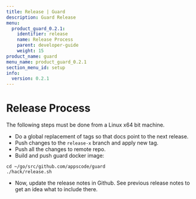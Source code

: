```yaml
---
title: Release | Guard
description: Guard Release
menu:
  product_guard_0.2.1:
    identifier: release
    name: Release Process
    parent: developer-guide
    weight: 15
product_name: guard
menu_name: product_guard_0.2.1
section_menu_id: setup
info:
  version: 0.2.1
---
```


# Release Process

The following steps must be done from a Linux x64 bit machine.

- Do a global replacement of tags so that docs point to the next release.
- Push changes to the `release-x` branch and apply new tag.
- Push all the changes to remote repo.
- Build and push guard docker image:

```console
cd ~/go/src/github.com/appscode/guard
./hack/release.sh
```

- Now, update the release notes in Github. See previous release notes to get an idea what to include there.
